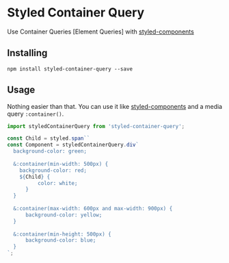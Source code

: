 # Styled Container Query
Use Container Queries \[Element Queries\] with [styled-components](https://github.com/styled-components)

## Installing

```
npm install styled-container-query --save
```

## Usage
Nothing easier than that. You can use it like [styled-components](https://github.com/styled-components) and a media query `:container()`.

```javascript
import styledContainerQuery from 'styled-container-query';

const Child = styled.span``
const Component = styledContainerQuery.div`
  background-color: green;
  
  &:container(min-width: 500px) {
    background-color: red;
    ${Child} {
          color: white;
      }
  }
  
  &:container(max-width: 600px and max-width: 900px) {
      background-color: yellow;
  }
  
  &:container(min-height: 500px) {
      background-color: blue;
  }
`;
```
